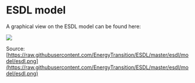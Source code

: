 # ESDL model

A graphical view on the ESDL model can be found here:

![](../.gitbook/assets/esdl.png)

Source: [https://raw.githubusercontent.com/EnergyTransition/ESDL/master/esdl/model/esdl.png](https://raw.githubusercontent.com/EnergyTransition/ESDL/master/esdl/model/esdl.png)



